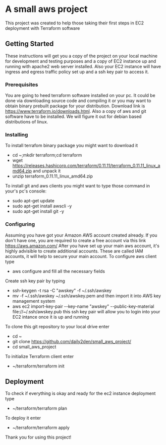 # A small aws project
This project was created to help those taking their first steps
in EC2 deployment with Terraform software
## Getting Started

These instructions will get you a copy of the project on your local machine
for development and testing purposes and a copy of EC2 instance up and running with apache2
web server installed. Also your EC2 instance will have ingress and egress traffic policy set up
and a ssh key pair to access it.
### Prerequisites

You are going to heed terraform software installed on your pc. It could be done via downloading
source code and compiling it or you may want to obtain binary prebuilt package for your distribution.
Download link is https://www.terraform.io/downloads.html.
Also a copy of aws and git software have to be installed.
We will figure it out for debian based distributions of linux.
### Installing

To install terrafom binary package you might want to download it
- cd ~;mkdir terraform;cd terraform
- wget https://releases.hashicorp.com/terraform/0.11.11/terraform_0.11.11_linux_amd64.zip and unpack it
- unzip terraform_0.11.11_linux_amd64.zip

To install git and aws clients you might want to type those command in your's pc's console:
- sudo apt-get update
- sudo apt-get install awscli -y
- sudo apt-get install git -y
### Configuring

Assuming you have got your Amazon AWS account created already. If you don't have one, you are
required to create a free account via this link https://aws.amazon.com/
After you have set up your main aws account, it's highly advisible to create additional accounts.
These are called IAM accounts, it will help to secure your main account.
To configure aws client type
- aws configure
and fill all the necessary fields

Create ssh key pair by typing
- ssh-keygen -t rsa -C "awskey" -f ~/.ssh/awskey
- mv -f ~/.ssh/awskey ~/.ssh/awskey.pem
and then import it into AWS key management system
- aws ec2 import-key-pair --key-name "awskey" --public-key-material file://~/.ssh/awskey.pub
this ssh key pair will allow you to login into your EC2 intance once it is up and running

To clone this git repository to your local drive enter
- cd ~
- git clone https://github.com/daily2den/small_aws_project/
- cd small_aws_project

To initialize Terraform client enter
- ~/terraform/terraform init

## Deployment

To check if everything is okay and ready for the ec2 instance deployment type
- ~/terraform/terraform plan

To deploy it enter
- ~/terraform/terraform apply

Thank you for using this project!
